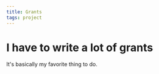 ```yaml
---
title: Grants
tags: project
---
```


# I have to write a lot of grants

It's basically my favorite thing to do.
